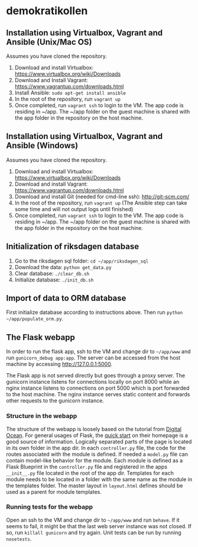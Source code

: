 demokratikollen
===============

## Installation using Virtualbox, Vagrant and Ansible (Unix/Mac OS)

Assumes you have cloned the repository.

1. Download and install Virtualbox: https://www.virtualbox.org/wiki/Downloads
2. Download and Install Vagrant: https://www.vagrantup.com/downloads.html 
3. Install Ansible: `sudo apt-get install ansible`
4. In the root of the repository, run `vagrant up`
5. Once completed, run `vagrant ssh` to login to the VM. The app code is residing in ~/app. The ~/app folder on the guest machine is shared with the app folder in the repository on the host machine.

## Installation using Virtualbox, Vagrant and Ansible (Windows)
Assumes you have cloned the repository.

1. Download and install Virtualbox: https://www.virtualbox.org/wiki/Downloads
2. Download and install Vagrant: https://www.vagrantup.com/downloads.html 
3. Download and install Git (needed for cmd-line ssh): http://git-scm.com/
4. In the root of the repository, run `vagrant up` (The Ansible step can take some time and will not output logs until finished)
5. Once completed, run `vagrant ssh` to login to the VM. The app code is residing in ~/app. The ~/app folder on the guest machine is shared with the app folder in the repository on the host machine.

## Initialization of riksdagen database
1. Go to the riksdagen sql folder: `cd ~/app/riksdagen_sql`
2. Download the data: `python get_data.py`
3. Clear database: `./clear_db.sh`
4. Initialize database: `./init_db.sh`

## Import of data to ORM database
First initialize database according to instructions above. Then run `python ~/app/populate_orm.py`.

## The Flask webapp
In order to run the flask app, ssh to the VM and change dir to `~/app/www` and run `gunicorn_debug app:app`. The server can be accessed from the host machine by accessing http://127.0.0.1:5000. 

The Flask app is not served directly but goes through a proxy server. The gunicorn instance listens for connections locally on port 8000 while an nginx instance listens to connections on port 5000 which is port forwarded to the host machine. The nginx instance serves static content and forwards other requests to the gunicorn instance.

### Structure in the webapp 
The structure of the webapp is loosely based on the tutorial from
[Digital Ocean](https://www.digitalocean.com/community/tutorials/how-to-structure-large-flask-applications). 
For general usages of Flask, the [quick start](http://flask.pocoo.org/docs/0.10/quickstart/) on their homepage 
is a good source of information. Logically separated parts of the page is located in its own folder in the app
dir. In each `controller.py` file, the code for the routes associated with the module is defined.
If needed a `model.py` file can contain model-like behavior for the module. Each module is
defined as a Flask Blueprint in the `controller.py` file and registered in the apps `__init__.py`
file located in the root of the app dir. Templates for each module needs to be located in a folder with the 
same name as the module in the templates folder. The master layout in `layout.html` defines should be used as 
a parent for module templates.

### Running tests for the webapp
Open an ssh to the VM and change dir to `~/app/www` and run `behave`. If it seems to fail, it might be that the last web server instance was not closed. If so, run `killall gunicorn` and try again. Unit tests can be run by running `nosetests`. 
